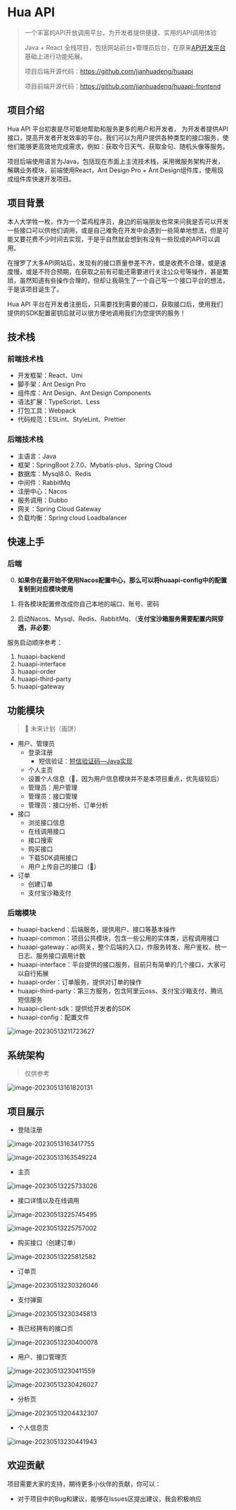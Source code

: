 # Hua API

> 一个丰富的API开放调用平台，为开发者提供便捷、实用的API调用体验
>
> Java + React 全栈项目，包括网站前台+管理员后台，在原来[API开发平台](https://github.com/jianhuadeng/Huaapi-backend-main)基础上进行功能拓展。
>
> 项目后端开源代码：https://github.com/jianhuadeng/huaapi
>
> 项目前端开源代码：https://github.com/jianhuadeng/huaapi-frontend

## 项目介绍

Hua API 平台初衷是尽可能地帮助和服务更多的用户和开发者， 为开发者提供API接口，提高开发者开发效率的平台。我们可以为用户提供各种类型的接口服务，使他们能够更高效地完成需求，例如：获取今日天气、获取金句、随机头像等服务。

项目后端使用语言为Java，包括现在市面上主流技术栈，采用微服务架构开发，解耦业务模块，前端使用React，Ant Design Pro + Ant Design组件库，使用现成组件库快速开发项目。

## 项目背景

本人大学牲一枚，作为一个菜鸡程序员，身边的前端朋友也常来问我是否可以开发一些接口可以供他们调用，或是自己难免在开发中会遇到一些简单地想法，但是可能又要花费不少时间去实现，于是乎自然就会想到有没有一些现成的API可以调用。

在搜罗了大多API网站后，发现有的接口质量参差不齐，或是收费不合理，或是速度慢，或是不符合预期，在获取之前有可能还需要进行关注公众号等操作，甚是繁琐，虽然知道有些操作合理的，但却让我萌生了一个自己写一个接口平台的想法，于是该项目诞生了。

Hua API 平台在开发者注册后，只需要找到需要的接口，获取接口后，使用我们提供的SDK配置密钥后就可以很方便地调用我们为您提供的服务！

## 技术栈

### 前端技术栈

- 开发框架：React、Umi
- 脚手架：Ant Design Pro
- 组件库：Ant Design、Ant Design Components
- 语法扩展：TypeScript、Less
- 打包工具：Webpack
- 代码规范：ESLint、StyleLint、Prettier

### 后端技术栈

* 主语言：Java
* 框架：SpringBoot 2.7.0、Mybatis-plus、Spring Cloud
* 数据库：Mysql8.0、Redis
* 中间件：RabbitMq
* 注册中心：Nacos
* 服务调用：Dubbo
* 网关：Spring Cloud  Gateway
* 负载均衡：Spring cloud Loadbalancer

## 快速上手

### 后端

0. **如果你在最开始不使用Nacos配置中心，那么可以将huaapi-config中的配置复制到对应模块使用**

1. 将各模块配置修改成你自己本地的端口、账号、密码

2. 启动Nacos、Mysql、Redis、RabbitMq、（**支付宝沙箱服务需要配置内网穿透，非必要**）

服务启动顺序参考：

1. huaapi-backend
2. huaapi-interface
3. huaapi-order
4. huaapi-third-party
5. huaapi-gateway

## 功能模块

> 🚀 未来计划（画饼）

* 用户、管理员
  * 登录注册
    * 短信验证：[短信验证码—Java实现](https://blog.csdn.net/idogbin/article/details/130444691)
  * 个人主页
  * 设置个人信息（🚀，因为用户信息模块并不是本项目重点，优先级较后）
  * 管理员：用户管理
  * 管理员：接口管理
  * 管理员：接口分析、订单分析
* 接口
  * 浏览接口信息
  * 在线调用接口
  * 接口搜索
  * 购买接口
  * 下载SDK调用接口
  * 用户上传自己的接口（🚀）
* 订单
  * 创建订单
  * 支付宝沙箱支付

### 后端模块

* huaapi-backend：后端服务，提供用户、接口等基本操作
* huaapi-common：项目公共模块，包含一些公用的实体类，远程调用接口
* huaapi-gateway：api网关，整个后端的入口，作服务转发、用户鉴权、统一日志、服务接口调用计数
* huaapi-interface：平台提供的接口服务，目前只有简单的几个接口，大家可以自行拓展
* huaapi-order：订单服务，提供对订单的操作
* huaapi-third-party：第三方服务，包含阿里云oss、支付宝沙箱支付、腾讯短信服务
* huaapi-client-sdk：提供给开发者的SDK
* huaapi-config：配置文件

![image-20230513211723627](https://niumapicgo.oss-cn-beijing.aliyuncs.com/images/image-20230513211723627.png)

## 系统架构

> 仅供参考

![image-20230513161820131](https://niumapicgo.oss-cn-beijing.aliyuncs.com/images/image-20230513161820131.png)

## 项目展示

* 登陆注册

![image-20230513163417755](https://niumapicgo.oss-cn-beijing.aliyuncs.com/images/image-20230513163417755.png)

![image-20230513163549224](https://niumapicgo.oss-cn-beijing.aliyuncs.com/images/image-20230513163549224.png)

* 主页

![image-20230513225733026](https://niumapicgo.oss-cn-beijing.aliyuncs.com/images/image-20230513225733026.png)

* 接口详情以及在线调用

![image-20230513225745495](https://niumapicgo.oss-cn-beijing.aliyuncs.com/images/image-20230513225745495.png)



![image-20230513225757002](https://niumapicgo.oss-cn-beijing.aliyuncs.com/images/image-20230513225757002.png)

* 购买接口（创建订单）

![image-20230513225812582](https://niumapicgo.oss-cn-beijing.aliyuncs.com/images/image-20230513225812582.png)

* 订单页

![image-20230513230326046](https://niumapicgo.oss-cn-beijing.aliyuncs.com/images/image-20230513230326046.png)

* 支付弹窗

![image-20230513230345813](https://niumapicgo.oss-cn-beijing.aliyuncs.com/images/image-20230513230345813.png)

* 我已经拥有的接口页

![image-20230513230400078](https://niumapicgo.oss-cn-beijing.aliyuncs.com/images/image-20230513230400078.png)

* 用户、接口管理页

![image-20230513230411559](https://niumapicgo.oss-cn-beijing.aliyuncs.com/images/image-20230513230411559.png)

![image-20230513230426027](https://niumapicgo.oss-cn-beijing.aliyuncs.com/images/image-20230513230426027.png)

* 分析页

![image-20230513204432307](https://niumapicgo.oss-cn-beijing.aliyuncs.com/images/image-20230513204432307.png)

* 个人信息页

![image-20230513230441943](https://niumapicgo.oss-cn-beijing.aliyuncs.com/images/image-20230513230441943.png)

## 欢迎贡献

项目需要大家的支持，期待更多小伙伴的贡献，你可以：

* 对于项目中的Bug和建议，能够在Issues区提出建议，我会积极响应